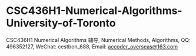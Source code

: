 # CSC436H1-Numerical-Algorithms-University-of-Toronto
CSC436H1 Numerical Algorithms 辅导, Numerical Methods, Algorithms, QQ: 496352127, WeChat: cestbon_688, Email: accoder_overseas@163.com
